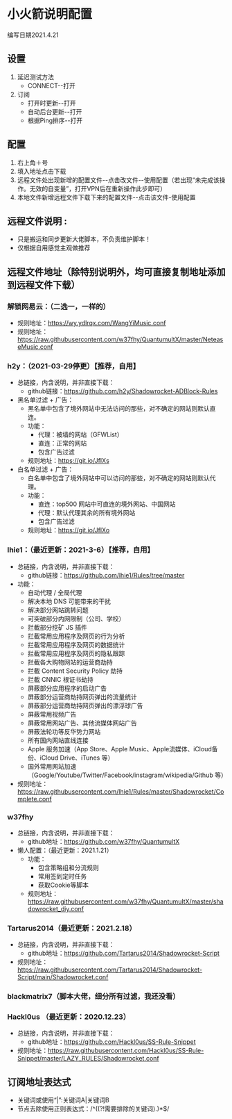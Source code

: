 # 小火箭说明配置
编写日期2021.4.21
## 设置
1. 延迟测试方法
    - CONNECT--打开
2. 订阅
      - 打开时更新--打开
      - 自动后台更新--打开
      - 根据Ping排序--打开
  
## 配置
1. 右上角＋号
2. 填入地址点击下载
3. 远程文件处出现新增的配置文件--点击改文件--使用配置（若出现“未完成该操作。无效的自变量”，打开VPN后在重新操作此步即可）
4. 本地文件新增远程文件下载下来的配置文件--点击该文件-使用配置

## 远程文件说明 :
- 只是搬运和同步更新大佬脚本，不负责维护脚本！
 - 仅根据自用感觉主观做推荐

## 远程文件地址（除特别说明外，均可直接复制地址添加到远程文件下载）

### 解锁网易云：（二选一，一样的）
 - 规则地址：https://wy.ydlrqx.com/WangYiMusic.conf
 - 规则地址：https://raw.githubusercontent.com/w37fhy/QuantumultX/master/NeteaseMusic.conf

### h2y：（2021-03-29停更）【推荐，自用】
 - 总链接，内含说明，并非直接下载：
     - github链接：https://github.com/h2y/Shadowrocket-ADBlock-Rules
 - 黑名单过滤 + 广告：
     - 黑名单中包含了境外网站中无法访问的那些，对不确定的网站则默认直连。
     - 功能：
         - 代理：被墙的网站（GFWList）
         - 直连：正常的网站
         - 包含广告过滤
     - 规则地址：https://git.io/JfIXs
- 白名单过滤 + 广告：
    - 白名单中包含了境外网站中可以访问的那些，对不确定的网站则默认代理。
    - 功能：
        - 直连：top500 网站中可直连的境外网站、中国网站
        - 代理：默认代理其余的所有境外网站
        - 包含广告过滤
     - 规则地址：https://git.io/JfIXo
 
 ### lhie1：（最近更新：2021-3-6）【推荐，自用】
- 总链接，内含说明，并非直接下载：
    - github链接：https://github.com/lhie1/Rules/tree/master
- 功能：
    - 自动代理 / 全局代理
    - 解决本地 DNS 可能带来的干扰
    - 解决部分网站跳转问题
    - 可突破部分内网限制（公司、学校）
    - 拦截部分挖矿 JS 插件
    - 拦截常用应用程序及网页的行为分析
    - 拦截常用应用程序及网页的数据统计
    - 拦截常用应用程序及网页的隐私跟踪
    - 拦截各大购物网站的运营商劫持
    - 拦截 Content Security Policy 劫持
    - 拦截 CNNIC 根证书劫持
    - 屏蔽部分应用程序的启动广告
    - 屏蔽部分运营商劫持网页弹出的流量统计
    - 屏蔽部分运营商劫持网页弹出的漂浮球广告
    - 屏蔽常用视频广告
    - 屏蔽常用网站广告、其他流媒体网站广告
    - 屏蔽法轮功等反华势力网站
    - 所有国内网站直线连接
    - Apple 服务加速（App Store、Apple Music、Apple流媒体、iCloud备份、iCloud Drive、iTunes 等）
    - 国外常用网站加速（Google/Youtube/Twitter/Facebook/instagram/wikipedia/Github 等）
- 规则地址：https://raw.githubusercontent.com/lhie1/Rules/master/Shadowrocket/Complete.conf
### w37fhy
- 总链接，内含说明，并非直接下载：
    - github地址：https://github.com/w37fhy/QuantumultX
- 懒人配置：（最近更新：2021.1.21）
    - 功能：
        - 包含策略组和分流规则
        - 常用签到定时任务
        - 获取Cookie等脚本
    - 规则地址：https://raw.githubusercontent.com/w37fhy/QuantumultX/master/shadowrocket_diy.conf
 ### Tartarus2014（最近更新：2021.2.18）
 - 总链接，内含说明，并非直接下载：
    - github地址：https://github.com/Tartarus2014/Shadowrocket-Script
- 规则地址：https://raw.githubusercontent.com/Tartarus2014/Shadowrocket-Script/main/Shadowrocket.conf
### blackmatrix7（脚本大佬，细分所有过滤，我还没看）
### Hackl0us （最近更新：2020.12.23）
- 总链接，内含说明，并非直接下载：
    - github地址：https://github.com/Hackl0us/SS-Rule-Snippet
- 规则地址：https://raw.githubusercontent.com/Hackl0us/SS-Rule-Snippet/master/LAZY_RULES/Shadowrocket.conf
## 订阅地址表达式
- 关键词或使用“|”:关键词A|关键词B
- 节点去除使用正则表达式：/^((?!需要排除的关键词).)*$/
